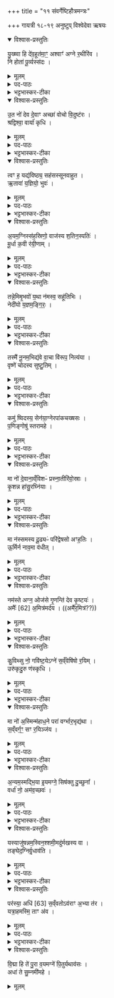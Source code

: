 +++
title = "११ संवर्गेष्टिहौत्रमन्त्रः"

+++
गायत्री १८-१९ अनुष्टुप्
विश्वेदेवा ऋषयः
<details open><summary>विश्वास-प्रस्तुतिः</summary>

यु॒ख्ष्वा हि दे॑व॒हूत॑मा॒ꣳ॒ अश्वाꣳ॑ अग्ने र॒थीरि॑व ।  
नि होता॑ पू॒र्व्यस्स॑दः ।
</details>

<details><summary>मूलम्</summary>

यु॒ख्ष्वा हि दे॑व॒हूत॑मा॒ꣳ॒ अश्वाꣳ॑ अग्ने र॒थीरि॑व ।  
नि होता॑ पू॒र्व्यस्स॑दः ॥
</details>

<details><summary>पद-पाठः</summary>

यु॒ख्ष्व । हि । दे॒व॒हूत॑मा॒निति॑ देव-हूत॑मान् । अश्वा॑न् । अ॒ग्ने॒ । र॒थीः । इ॒व॒ ॥   
नीति॑ । होता᳚ । पू॒र्व्यः । स॒दः॒ ॥ 
</details>

<details><summary>भट्टभास्कर-टीका</summary>

1अथ संवर्गेष्टेः सप्तदशसामिधेन्योऽनभ्यस्ताः । युक्ष्वा हीत्याद्याः सर्वाः गायत्र्यः ॥ तत्र प्रथमा - हे अग्ने युक्ष्व योजय । छांन्दसो लुक् शपः, 'द्व्यचोतेस्तिङः' इति संहितायां दीर्घत्वम् ।   
देवहूतमान् देवानामाह्वातृतमान् अश्वान् व्यापनान् ज्वालासमूहान् । उभयत्रापि 'दीर्घादटि समानपादे' इति रुत्वम् ।   
**रथीरिव** यथा रथी रथवान् रथे अश्वान् युङ्क्ते । 'छन्दसीवनिपौ' इति मत्वर्थीय ईकारः ।   
ततस्तथायुक्तजालस्त्वं **पूर्व्यः** पुराणो, **होता** देवानां यष्टा,   
**निषदः** निषीद । लेटि व्यत्ययेन शपो लुकि अडागमः ॥
</details>

<details open><summary>विश्वास-प्रस्तुतिः</summary>

उ॒त नो॑ देव दे॒वाꣳ अच्छा॑ वोचो वि॒दुष्ट॑रः ।   
श्रद्विश्वा॒ वार्या॑ कृधि ।
</details>

<details><summary>मूलम्</summary>

उ॒त नो॑ देव दे॒वाꣳ अच्छा॑ वोचो वि॒दुष्ट॑रः ।   
श्रद्विश्वा॒ वार्या॑ कृधि ।
</details>
<details><summary>पद-पाठः</summary>

उ॒त । नः॒ । दे॒व॒ । दे॒वान् । अच्छ॑ । वो॒चः॒ । वि॒दुष्ट॑र॒ इति॑ वि॒दुः-त॒रः॒ ॥ श्रत् । विश्वा᳚ । वार्या᳚ । कृ॒धि॒ ॥ 
</details>

<details><summary>भट्टभास्कर-टीका</summary>

2अथ द्वितीया - उत न इति ॥ हे **देव** दीप्तिमन् अग्ने अस्माकं कर्मणि देवान् अच्छ वोचः आभिमुख्येन ब्रूहि भ्रातृव्यानभिभवितुम् । एते सम्यग्यजन्त इति । छान्दसो लिट्, 'निपातस्य च' इत्यच्छेत्यस्य संहितायां दीर्घत्वम् ।   
**विदुष्टरः** विद्वत्तरः । अयस्मयादित्वेन भत्वात्सम्प्रसारणम् ।   
किञ्च - विश्वानि वार्याणि वरणीयानि अभिप्रेतानि भ्रातृव्यमरणादीनि **श्रत् कृधि** सत्यानि कुरत ।   
यथाभिमतसंपत्तिस्सत्यम् । करोतेर्लेटि निपातस्य छान्दसश्शपो लुक् 'श्रुशृणुपूकृवृभ्यः' इति धिभावः ॥
</details>

<details open><summary>विश्वास-प्रस्तुतिः</summary>

त्वꣳ ह॒ यद्य॑विष्ठ्य॒ सह॑सस्सूनवाहुत ।   
ऋ॒तावा॑ य॒ज्ञियो॒ भुवः॑ ।
</details>

<details><summary>मूलम्</summary>

त्वꣳ ह॒ यद्य॑विष्ठ्य॒ सह॑सस्सूनवाहुत ।   
ऋ॒तावा॑ य॒ज्ञियो॒ भुवः॑ ।
</details>
<details><summary>पद-पाठः</summary>

त्वम् । ह॒ । यत् । य॒वि॒ष्ठ्य॒ । सह॑सः । सू॒नो॒ । आ॒हु॒तेत्या᳚-हु॒त॒ ॥  ऋ॒तावेत्यृ॒त-वा॒ । य॒ज्ञियः॑ । भुवः॑ ॥  
</details>

<details><summary>भट्टभास्कर-टीका</summary>

3तृतीया - त्वं इति ॥ हे **यविष्ठ्य** युवतम । छान्दसः स्वार्थिको यत् । **सहसो** बलस्य सूनो मथनप्रभवत्वात् हे **आहुत** नित्यमाभिमुख्येनाहुत । 'सुबामन्त्रिते' इति पराङ्गवद्भावात् षष्ठ्यामन्त्रितसमुदायस्य पदादित्वात् षाष्ठिकमामन्त्रिताद्युदात्तत्वं, परस्य त्वाष्टमिकमामन्त्रिताद्युदात्तत्वम् ।   
**यत्** यस्मात् **ऋतावा** सत्यवान् यज्ञवान् वा । तस्मादस्माकमपि यज्ञियो यज्ञसम्पादनार्हो **भुवः** भव । त्वमेव तथाभवितुमर्हसीति । भवतेर्लेटि शपो लुकि अडागमे 'भूसुवोस्तिङि' इति गुणाभावः । 'हि च' इति निघाताभावः ।  
ऋतशब्दान्मत्वर्थीयो वनिप्रत्ययः ।   
यज्ञशब्दात् 'यज्ञर्त्विग्भाम्' इति घः ॥
</details>

<details open><summary>विश्वास-प्रस्तुतिः</summary>

अ॒यम॒ग्निस्स॑ह॒स्रिणो॒ वाज॑स्य श॒तिन॒स्पतिः॑ ।  
मू॒र्धा क॒वी र॑यी॒णाम् ।
</details>

<details><summary>मूलम्</summary>

अ॒यम॒ग्निस्स॑ह॒स्रिणो॒ वाज॑स्य श॒तिन॒स्पतिः॑ ।  
मू॒र्धा क॒वी र॑यी॒णाम् ।
</details>
<details><summary>पद-पाठः</summary>

अ॒यम् । अ॒ग्निः । स॒ह॒स्रिणः॑ । वाज॑स्य । श॒तिनः॑ । पतिः॑ ॥ मू॒र्धा । क॒विः । र॒यी॒णाम् ॥। 
</details>

<details><summary>भट्टभास्कर-टीका</summary>

4चतुर्थी - अयमिति ॥ अयं खल्वग्निः **पतिः** स्वामी **रयीणां** सर्वधनानां तस्मादिहैव समिन्धयाम इति । अग्निरिदानीं विशेष्यते - सहस्रिणः शतिनश्च शतप्रमाणवतस्सहस्रप्रमाणवतश्च **वाजस्य** अन्नस्य **पतिः** स्वामी । अत एव **मूर्धा** प्रधानभूतः **कविः** क्रान्तदर्शनः । तस्मादयं रयीणां दाताऽस्त्विति भावः ।  रयीणामित्यत्र 'नामन्यतरस्याम्' इति विभक्त्युदात्तत्वम् ॥
</details>

<details open><summary>विश्वास-प्रस्तुतिः</summary>

तन्ने॒मिमृ॒भवो॑ य॒था न॑मस्व॒ सहू॑तिभिः ।  
नेदी॑यो य॒ज्ञम॒ङ्गि॒रः॒ ।  
</details>

<details><summary>मूलम्</summary>

तन्ने॒मिमृ॒भवो॑ य॒था न॑मस्व॒ सहू॑तिभिः ।  
नेदी॑यो य॒ज्ञम॒ङ्गि॒रः॒ ।  
</details>

<details><summary>पद-पाठः</summary>

तम् । ने॒मिम् । ऋ॒भवः॑ । य॒था॒ । एति॑ । न॒म॒स्व॒ । सहू॑तिभि॒रिति॒ सहू॑ति-भिः॒ ॥ नेदी॑यः । य॒ज्ञम् ।  अ॒ङ्गि॒रः॒ ॥ 
</details>

<details><summary>भट्टभास्कर-टीका</summary>

5पञ्चमी - तमिति ॥ हे अग्ने **नेदीयः** अन्तिकतमः सदा अस्माकं प्रत्यासन्नः **अङ्गिरः** अङ्गनादिगुणयुक्त तमिमं यज्ञम् **आ नमस्व** अस्मान् प्रति प्रह्वीभूतं कुरु । अस्मदभिमतसम्पादनोन्मुखं कुरु । सहूतिभिस्समानाह्वानैस्सहायैः सह ।   
यद्वा - नेदीयः अन्तिकतममानमस्व । यथा ऋभवो देवतक्षाणो नेमिं नीयमानं आवर्तयन्ति । तद्वद्यज्ञमानमयेति । अन्तर्भावितस्य व्यत्ययेनात्मनेपदम् । 'यथेति पदान्ते' इति यथेत्यस्य निघातः ॥
</details>

<details open><summary>विश्वास-प्रस्तुतिः</summary>

तस्मै॑ नू॒नम॒भिद्य॑वे वा॒चा वि॑रूप॒ नित्य॑या ।  
वृष्णे॑ चोदस्व सुष्टु॒तिम् ।
</details>

<details><summary>मूलम्</summary>

तस्मै॑ नू॒नम॒भिद्य॑वे वा॒चा वि॑रूप॒ नित्य॑या ।  
वृष्णे॑ चोदस्व सुष्टु॒तिम् ।
</details>

<details><summary>पद-पाठः</summary>

तस्मै᳚ । नू॒नम् । अ॒भिद्य॑व॒ इत्य॒भि-द्य॒वे॒ । वा॒चा । वि॒रू॒पेति॑ वि-रू॒प॒ । नित्य॑या ॥ वृष्णे᳚ । चो॒द॒स्व॒ । सु॒ष्टु॒तिमिति॑ सु-स्तु॒तिम् ॥ 3G ।
</details>
<details><summary>भट्टभास्कर-टीका</summary>

6षष्ठी - तस्मा इति ॥ नूनमिति पादपूरणे । हे अग्ने **विरूप** नानारूप तस्मै यज्ञैराराधनीयाय **अभिद्यवे** अभिगतदीप्तये **वृष्णे** वर्षित्रे इन्द्राय इन्द्रार्थं **वाचा नित्यया** वैदिक्या ऋगादिरूपया **सुष्टुतिं** शोभनां स्तुतिं शोभनस्तुतिकं वा यज्ञं **चोदस्व** प्रेरय पुनःपुनः प्रवर्तय । यद्वा - आभीक्ष्ण्यं नित्यत्वं यथा नित्यप्रहसित इति पुनःपुनः प्रवर्तमानया वाचा सुष्टुतिं प्रवर्तयेति । यथा पुनःपुनः स्तुवीत यजमानः तथा धनादिना समृद्धं कुर्विति ।   
सुष्टुतिशब्देन गतिसमासे 'मन्क्तिन्व्याख्यान' इत्यादिना उत्तरपदान्तोदात्तत्वम् । बहुव्रीहौ छान्दसं षत्वम् ।   
कश्चिदाह – तस्मै यजमानाय हविषां वर्षित्रे पुनःपुनः यज्ञं प्रवर्तयेति ॥
</details>

<details open><summary>विश्वास-प्रस्तुतिः</summary>

कमु॑ ष्विदस्य॒ सेन॑या॒ग्नेरपा॑कचख्षसः ।  
प॒णिङ्गोषु॑ स्तरामहे ।
</details>

<details><summary>मूलम्</summary>

कमु॑ ष्विदस्य॒ सेन॑या॒ग्नेरपा॑कचख्षसः ।  
प॒णिङ्गोषु॑ स्तरामहे ।
</details>
<details><summary>पद-पाठः</summary>

कम् । उ॒ । स्वि॒त् । अ॒स्य॒ । सेन॑या । अ॒ग्नेः । अपा॑कचख्षस॒ इत्यपा॑क-च॒ख्ष॒सः॒ ॥ प॒णिम् । गोषु॑ । स्त॒रा॒म॒हे॒ ॥ 
</details>

<details><summary>भट्टभास्कर-टीका</summary>

7सप्तमी - कमुष्विदिति ॥ कमिति प्रश्ने, उ इत्यवधारणे, स्विदिति वितर्के, अस्याग्नेरपाकचक्षसः अनल्पदर्शनस्य प्रवृद्धज्ञानस्य सेनया बलसंपत्त्या कमेव उ खलु पणिं सांव्यवहारिकं क्रयविक्रयादानभोमादिलक्षणं गोषु गवादिधनविषयेषु स्तरामहे छादयामः । न किञ्चिदपि सर्वमपि व्यवहारं कुर्मः एवम् । पण व्यवहारे, औणादिकः इप्रत्ययः, तृणातेर्विकरणव्यत्ययेन शप्, स्विदित्यस्य छान्दस षत्वम् ॥
</details>

<details open><summary>विश्वास-प्रस्तुतिः</summary>

मा नो॑ दे॒वाना॒व्ँविशᳶ॑ प्रस्ना॒तीरि॑वो॒स्राः ।  
कृ॒शन्न हा॑सु॒रघ्नि॑याः ।
</details>

<details><summary>मूलम्</summary>

मा नो॑ दे॒वाना॒व्ँविशᳶ॑ प्रस्ना॒तीरि॑वो॒स्राः ।  
कृ॒शन्न हा॑सु॒रघ्नि॑याः ।
</details>
<details><summary>पद-पाठः</summary>

मा॒ । नः॒ । दे॒वाना᳚म् । विशः॑ । प्र॒स्ना॒तीरिति॑ प्र-स्ना॒तीः । इ॒व॒ । उ॒स्राः ॥ कृ॒शम् । न । हा॒सुः॒ । अघ्नि॑याः ॥  
</details>


<details><summary>भट्टभास्कर-टीका</summary>

8अष्टमी - मा न इति ॥ देवानां हविर्व्यवहारिणां यजमानानां सम्बन्धिन्यो **विशः** प्रजा ऋत्विजो वा **नः** अस्मान् **मा हासुः** मा त्याक्षुः **प्रस्नातीः** प्रस्नात्यः प्रस्नुताः **उस्राः** गाः इव अहन्तव्याः **अघ्नियाः** । यद्वा - अघ्निया इति गवां नाम । उस्राः क्षीरादिदानेन जगतां वासयित्र्यः, किमिव **कृशं न** वत्समिव । प्रस्नुतस्तन्याः हि गावो वत्सकं विशेषेण न जहति । एवं मां मा हासुरिति । उभयोपमार्थीयाऽपि वाक्यार्थोपमा भवतीत्युपमैतत् ॥
</details>

<details open><summary>विश्वास-प्रस्तुतिः</summary>

मा न॑स्समस्य दू॒ढ्यᳶ॑ परि॑द्वेषसो अꣳह॒तिः ।  
ऊ॒र्मिर्न नाव॒मा व॑धीत् ।
</details>

<details><summary>मूलम्</summary>

मा न॑स्समस्य दू॒ढ्यᳶ॑ परि॑द्वेषसो अꣳह॒तिः ।  
ऊ॒र्मिर्न नाव॒मा व॑धीत् ।
</details>

<details><summary>पद-पाठः</summary>

मा॒ । नः॒ । स॒म॒स्य॒ । दू॒ढ्यः॑ । परि॑द्वेषस॒ इति॒ परि॑-द्वे॒ष॒सः॒ । अ॒ꣳ॒ह॒तिः ॥ ऊ॒र्मिः । न । नाव᳚म् । एति॑ । व॒धी॒त् ॥   

</details>
<details><summary>भट्टभास्कर-टीका</summary>

9नवमी - मा न इति ॥ समस्य सर्वस्यापि **दूढ्यः** द्रढीयः । पृषोदरादिः ।   
**परिद्वेषसः** सर्वतो द्वेषणशीलस्य भ्रातृव्यस्य **अंहतिः** अभिभवः अस्मान् मा वधीत् माऽस्मान् अवधिषुः । नावं दुर्बला ऊर्मिरिव ।   
कश्चिदाह – **समस्य** समानस्य **दूढ्यः **मत्सरिणः । समानमन्यत् ॥
</details>

<details open><summary>विश्वास-प्रस्तुतिः</summary>

नम॑स्ते अग्न॒ ओज॑से गृ॒णन्ति॑ देव कृ॒ष्टयः॑ ।   
अमैः᳚  [62]  अ॒मित्र॑मर्दय । ((अमै᳚र॒मित्र॑??))
</details>

<details><summary>मूलम्</summary>

नम॑स्ते अग्न॒ ओज॑से गृ॒णन्ति॑ देव कृ॒ष्टयः॑ ।   
अमै᳚र॒मित्र॑मर्दय ।
</details>
<details><summary>पद-पाठः</summary>

नमः॑ । ते॒ । अ॒ग्ने॒ । ओज॑से । गृ॒णन्ति॑ । दे॒व॒ । कृ॒ष्टयः॑ ॥ अमैः᳚ । अ॒मित्र᳚म् । अ॒र्द॒य॒ ॥ 
</details>

<details><summary>भट्टभास्कर-टीका</summary>

10दशमी- नमस्त इति ॥ हे अग्ने नमस्ते तद खलु **ओजसे** बलाय **कृष्टयो** मनुष्या **गृणन्ति** शब्दयन्ति । तवैव बलं स्तुवन्ति यजमानादयः । अतः त्वम् **अमित्रम्** अस्माकम् अपकारिणं शत्रुं **अमैः** अमनैः रोगादिभिः **अर्दय** मारय ।   
अमेरित्रप्रत्ययः । अन्यत्र पचाद्यचि वृषादिः द्रष्टव्यः ॥
</details>

<details open><summary>विश्वास-प्रस्तुतिः</summary>

कु॒विथ्सु नो॒ गवि॑ष्ट॒येऽग्ने॑ स॒व्ँवेषि॑षो र॒यिम् ।   
उरु॑कृदु॒रु ण॑स्कृधि ।
</details>

<details><summary>मूलम्</summary>

कु॒विथ्सु नो॒ गवि॑ष्ट॒येऽग्ने॑ स॒व्ँवेषि॑षो र॒यिम् ।   
उरु॑कृदु॒रु ण॑स्कृधि ।
</details>

<details><summary>पद-पाठः</summary>

कु॒वित् । स्विति॑ । नः॒ । गवि॑ष्टय॒ इति॒ गो-इ॒ष्ट॒ये॒ । अग्ने᳚ । सँ॒व्वेषि॑ष॒ इति॑ सम्-वेषि॑षः । र॒यिम् ॥ उरु॑कृ॒दित्युरु॑-कृ॒त् । उ॒रु । नः॒ । कृ॒धि॒ ॥ 
</details>

<details><summary>भट्टभास्कर-टीका</summary>

11एकादशी - कुवित्स्विति ॥ अग्ने नः अस्माकं **रयिं** धनं **सुसंवेषिषः** सुष्ठु समन्तात्प्रापय ।   
कुवित्, इति निपातो भूयिष्ठमित्यस्यार्थे वर्तते । विष व्याप्तौ लेटि 'सिब्बहुळं लेटि' इति 'लेटोडाटौ' इत्यडागमः ।   
**गविष्टये** गावश्च इष्टयश्च गविष्टः तदर्थं तत्साधनानि कर्माणि मे स्युरिति । लिङ्गव्यत्ययश्छान्दसः, नुमभावश्छान्दस्तः । उत्तमबहुलधनं प्रापयेति ।   
इदानीं तत्प्राप्तिं बहुतरं कुर्वित्याशास्ते -** उरुकृत्** उरुणो बहुनो धनस्य कर्तुः न हि त्वमल्पं कर्तुं जानासि । पादादित्वात्क्षाष्ठिकमामन्त्रिताद्युदात्तत्वम् ।   
**नः** अस्माकं धनं **उरु कृधि** बहुतरं कुरु । सामर्थ्यातिशयो गम्यते ।   
'नश्च धातुस्थोरुषुभ्यः' इति नसो णत्वम्, 'कः करत्करति' इति सत्वम् । करोतेर्लेट्, पूर्ववच्छपो लुक् धिभावश्च ॥
</details>

<details open><summary>विश्वास-प्रस्तुतिः</summary>

मा नो॑ अ॒स्मिन्म॑हाध॒ने परा॑ वर्ग्भार॒भृद्य॑था ।  
स॒व्ँवर्ग॒ꣳ॒ सꣳ र॒यिञ्ज॑य ।
</details>

<details><summary>मूलम्</summary>

मा नो॑ अ॒स्मिन्म॑हाध॒ने परा॑ वर्ग्भार॒भृद्य॑था ।  
स॒व्ँवर्ग॒ꣳ॒ सꣳ र॒यिञ्ज॑य ।
</details>

<details><summary>पद-पाठः</summary>

मा॒ । नः॒ । अ॒स्मिन् । म॒हा॒ध॒न इति॑ महा-ध॒ने । परेति॑ । वर्क् । भा॒र॒भृदिति॑ भार-भृत् । य॒था॒ ॥ सँ॒व्वर्ग॒मिति॑ सम्-वर्ग᳚म् । समिति॑ । र॒यिम् । ज॒य॒ ॥  
</details>

<details><summary>भट्टभास्कर-टीका</summary>

12द्वादशी - मा न इति ॥ उत्तमं महत्तमं धनं देहीति तत्र **महाधने** त्वयाऽस्मिन् दीयमाने इत्थं कर्तव्यम् ।   
**भारभृदिति ।** **मा परावर्क्** मा परानैषीः । यथा महान्तं भारं वोढुं समर्थो भारं न इति न किञ्चित् परावर्जयति महान्तमपि भारमानयति । एवं त्वयाऽपि कर्तव्यम् । व्रजेर्लेटि 'मन्त्रे घस' इति च्लेर्लुक् ॥   
किञ्च - संवर्गं संवृज्य देये धनराशौ पुनःपुनः समानीय महान्तं धनराशिं **सञ्जय** सम्यक् जित्वा आनय । वर्जेराभीक्ष्ण्ये णमुल् । छान्दसो वा घमुञ् ॥
</details>

<details open><summary>विश्वास-प्रस्तुतिः</summary>

अ॒न्यम॒स्मद्भि॒या इ॒यमग्ने॒ सिष॑क्तु दु॒च्छुना᳚ ।   
 वर्धा॑ नो॒ अम॑व॒च्छवः॑ ।
</details>

<details><summary>मूलम्</summary>

अ॒न्यम॒स्मद्भि॒या इ॒यमग्ने॒ सिष॑क्तु दु॒च्छुना᳚ ।   
 वर्धा॑ नो॒ अम॑व॒च्छवः॑ ।
</details>

<details><summary>पद-पाठः</summary>

अ॒न्यम् । अ॒स्मत् । भि॒यै । इ॒यम् । अग्ने᳚ । सिष॑क्तु । दु॒च्छुना᳚ ॥ वर्ध॑ । नः॒ । अम॑व॒दित्यम॑-व॒त् । शवः॑ ॥ 
</details>

<details><summary>भट्टभास्कर-टीका</summary>

13त्रयोदशी - अन्यमिति ॥ हे अग्ने **अस्मत्** अस्मत्तः अन्यं शत्रुं इयं **दुच्छुना** दौर्गत्यं दुर्भिक्षं नरकादिरूपा वा पीडा सिषक्तु सेवतां । सचेर्लेटि 'बहुलं छन्दसि' इति शपः श्लुः, इत्वं चाभ्यासस्य ।   
**भियै** भयार्थं यथाऽसौ भीतः पलायेत,  नः अस्माकं तु **शवः** बलं वर्धय ।   
**अमवत्** आमसाधनं भ्रातृव्यक्षयो यैस्तद्वत् बलं वर्धय । 'अणावकर्मकात्' इति परस्मैपदम्, 'छन्दस्युभयथा' इति शप आर्धधातुकत्वाण्णलोपः, 'द्व्यचोतस्तिङः' इति संहितायां दीर्घत्वम् ॥
</details>

<details open><summary>विश्वास-प्रस्तुतिः</summary>

यस्याजु॑षन्नम॒स्विन॒श्शमी॒मदु॑र्मखस्य वा ।  
तङ्घेद॒ग्निर्वृ॒धाव॑ति ।
</details>

<details><summary>मूलम्</summary>

यस्याजु॑षन्नम॒स्विन॒श्शमी॒मदु॑र्मखस्य वा ।  
तङ्घेद॒ग्निर्वृ॒धाव॑ति ।
</details>

<details><summary>पद-पाठः</summary>

यस्य॑ । अजु॑षत् । न॒म॒स्विनः॑ । शमी᳚म् । अदु॑र्मख॒स्येत्यदुः॑-म॒ख॒स्य॒ । वा॒ ॥ तम् । घ॒ । इत् । अ॒ग्निः । वृ॒धा । अ॒व॒ति॒ ॥
</details>

<details><summary>भट्टभास्कर-टीका</summary>

14चतुर्दशी - यस्येति ॥ यस्य **नमस्विनः** अन्नवतः पुरोडाशादिहविस्संपादिनो यजमानस्य शमीं कर्म **अजुषत्** सेवते । प्रीतो भजते, कीदृशस्य **अदुर्मखस्य** अविगुणयज्ञस्य तमेवाग्निः वृधा वर्धनेनापि तर्पयति । प्रवृद्धं वा रक्षति । धेदिति पादपूरणे ।   
केचिदाहुः - नमस्विनो नमस्कारशीलस्य वा अविगुणयज्ञस्य वा कर्मेति विकल्पार्थो वाशब्द इति । घेति पादपूरणे इदित्यवधारणे ॥
</details>

<details open><summary>विश्वास-प्रस्तुतिः</summary>

पर॑स्या॒ अधि॑ [63]  स॒व्ँवतोऽव॑राꣳ अ॒भ्या त॑र ।  
यत्रा॒हमस्मि॒ ताꣳ अ॑व ।
</details>

<details><summary>मूलम्</summary>

पर॑स्या॒ अधि॑ स॒व्ँवतोऽव॑राꣳ अ॒भ्या त॑र ।  
यत्रा॒हमस्मि॒ ताꣳ अ॑व ।
</details>
<details><summary>पद-पाठः</summary>

पर॑स्याः । अधीति॑ । सँ॒व्वत॒ इति॑ सम्-वतः॑ । अव॑रान् । अ॒भि । एति॑ । त॒र॒ ॥ यत्र॑ । अ॒हम् । अस्मि॑ । तान् । अ॒व॒ ॥ 
</details>

<details><summary>भट्टभास्कर-टीका</summary>

15पञ्चदशी - परस्या इति ॥ संवतः सङ्गतेरधि उपरि परमे संश्लेषे तिष्ठन् । 'उपसर्गाच्छन्दसि' इति वतिः । **अवरान्** अपकृष्टान् अप्यस्मान् **अभ्यातर** आभिमुख्येन, मर्यादयां च **तर** तारय दुःखात् । वनोतेः संपदादित्वात्क्विप् ।   
परस्मात्संवननीयात् लोकादुपरिवर्तमानः त्वं अवरान् अस्मान् **अभ्यातर** अभिमुख्येनागच्छ । तथा कृत्वा यत्राहम् अस्मि कुले ग्रामे जनपदे वा काले वा तान् तत्स्थानपि सर्वान् **अव** रक्ष तर्पय वा । रुत्वानुनासिकावुक्तौ ॥
</details>

<details open><summary>विश्वास-प्रस्तुतिः</summary>

वि॒द्मा हि ते॑ पु॒रा व॒यमग्ने॑ पि॒तुर्यथाव॑सः ।  
अधा॑ ते सु॒म्नमी॑महे ।
</details>

<details><summary>मूलम्</summary>

वि॒द्मा हि ते॑ पु॒रा व॒यमग्ने॑ पि॒तुर्यथाव॑सः ।  
अधा॑ ते सु॒म्नमी॑महे ।
</det
<details><summary>पद-पाठः</summary>

ails>
वि॒द्म । हि । ते॒ । पु॒रा । व॒यम् । अग्ने᳚ । पि॒तुः । यथा᳚ । अव॑सः ॥ अध॑ । ते । सु॒म्नम् । ई॒म॒हे॒ ॥   
</details>

<details><summary>भट्टभास्कर-टीका</summary>

16षोडशी - विद्मेति ॥ हे अग्ने तस्मात्ते तव **पुरा** पूर्वमेव वयं जानीमः कथमिव **अवसः** अभिगन्तव्यः पितरमिव त्वा वयं जानीमः अवगतो रक्षकः त्वम् अस्माकं पितुरेवं ते वयं जानीमः । पुत्रद्वेषितव्यावृत्त्यर्थमिदम् । **अध** अत एव कारणात् ते त्वामेव **सुम्नं** सुखम् **ईमहे** याचामहे ।    
'द्व्यचोतस्तिङः' इति 'निपातस्य च' इति उभयत्रापि दीर्घत्वम् ॥
</details>

<details open><summary>विश्वास-प्रस्तुतिः</summary>

य उ॒ग्र इ॑व शर्य॒हा ति॒ग्मशृ॑ङ्गो॒ न वꣳस॑गः ।          
अग्ने॒ पुरो॑ रु॒रोजि॑थ ।
</details>

<details><summary>मूलम्</summary>

य उ॒ग्र इ॑व शर्य॒हा ति॒ग्मशृ॑ङ्गो॒ न वꣳस॑गः ।          
अग्ने॒ पुरो॑ रु॒रोजि॑थ ।
</details>
<details><summary>पद-पाठः</summary>

यः । उ॒ग्रः । इ॒व॒ । श॒र्य॒हेति॑ शर्य-हा । ति॒ग्मशृ॑ङ्ग॒ इति॑ ति॒ग्म-शृ॒ङ्गः॒ । न । वꣳस॑गः ॥ अग्ने᳚ । पुरः॑ । रु॒रोजि॑थ ॥  
</details>

<details><summary>भट्टभास्कर-टीका</summary>

17सप्तदशी - य इति ॥ हे अग्ने यस्त्वमुग्रः उद्गूर्णबलतया उग्र इव भवति । **शर्यहा**। छान्दसः कर्तरि कृत्यः 'तत्र साधुः' इति यत् । शर्याणां हिंसकानां हन्ता शर्यहा । **तिग्मशृङ्गः** **न** तीक्ष्णशृङ्गः तीक्ष्णज्वालः तिग्मश्ङ्ग इव । **वंसगः** वननीयानि वनानि गच्छति वनसङ्गः । वननोयेषु वनेषु सक्त इति वा वनसङ्गः । पृषोदरादित्वादिष्टस्वरूपलाभः । एवं मृगवत्सौम्यस्वभावः उग्रस्वभावश्च त्वं पुरः असुराणां पुरीः मेघान्वा **रुरोजिथ** अधक्षीः । छान्दसो हः ।   
भ्रातृव्याणां हन्ता वृष्टेरुत्पादनेन वा सर्वाभिमतकारी ॥
</details>

<details open><summary>विश्वास-प्रस्तुतिः</summary>

सखा॑य॒स्सव्ँव॑स्स॒म्यञ्च॒मिष॒ꣵ॒ स्तोम॑ञ्चा॒ग्नये᳚ ।   
वर्षि॑ष्ठाय ख्षिती॒नामू॒र्जो नप्त्रे॒ सह॑स्वते ।
</details>

<details><summary>मूलम्</summary>

सखा॑य॒स्सव्ँव॑स्स॒म्यञ्च॒मिष॒ꣵ॒ स्तोम॑ञ्चा॒ग्नये᳚ ।   
वर्षि॑ष्ठाय ख्षिती॒नामू॒र्जो नप्त्रे॒ सह॑स्वते ।
</details>

<details><summary>पद-पाठः</summary>

सखा॑यः । समिति॑ । वः॒ । स॒म्यञ्च᳚म् । इष᳚म् । स्तोम᳚म् । च॒ । अ॒ग्नये᳚ ॥ वर्‌षि॑ष्ठाय । ख्षि॒ती॒नाम् । ऊ॒र्जः । नप्त्रे᳚ । सह॑स्वते  
</details>

<details><summary>भट्टभास्कर-टीका</summary>

18अथास्यामेवेष्ट्यां पुरोनुवाक्या - सखाय इत्यनुष्टुप् ॥ हे **सखायः** समानख्यानाः ऋत्विग्यजमानाः **वः** युष्मदर्थं युष्माकं श्रेयोर्थं अस्मासु अग्नये **वर्षिष्ठाय** प्रवृद्धतमाय क्षितीनां निवासहेतूनां मध्ये **ऊर्जो नप्त्रे** चतुर्थाय यथान्नादाहुतिः आहुतेरादित्यः आदित्यादग्निरिति । **सहस्वते** अतिशयेन बलवते ईदृशायास्मै **सम्यञ्चं** समीचीनं अतिगुणं **स्तोमं** स्तोत्रम् **इषम्** अन्नं पुरोडाशादिकं हविश्च समारभध्वं कुरुत । एतत्क्रियाया अश्रुतत्वात् साका त्वादुपसर्गसामर्थ्यादुत्तस्मिंश्च मन्त्रे विशेषस्य श्रुतत्वात् । तत्रायं विवेकः अग्नये इषं स्तोमं च संहराम इत्यत्रोच्यते । सोग्निरस्मभ्यं विश्वानि वसूनि समाहरत्विति उत्तरत्र वक्ष्यत इति । प्रियस्थिरादिना वृद्धशब्दस्य वर्षादेशः ॥
</details>

<details open><summary>विश्वास-प्रस्तुतिः</summary>

सꣳस॒मिद्यु॑वसे वृष॒न्नग्ने॒ विश्वा᳚न्य॒र्य आ ।  
इ॒डस्प॒दे समि॑ध्यसे॒ स नो॒ वसू॒न्या भ॑र ।  
</details>

<details><summary>मूलम्</summary>

सꣳस॒मिद्यु॑वसे वृष॒न्नग्ने॒ विश्वा᳚न्य॒र्य आ ।  
इ॒डस्प॒दे समि॑ध्यसे॒ स नो॒ वसू॒न्या भ॑र ।  
</details>

<details><summary>पद-पाठः</summary>

सꣳस॒मिति॒ सम्-स॒म् । इत् । यु॒व॒से॒ । वृ॒ष॒न् । अग्ने᳚ । विश्वा॑नि । अ॒र्यः । आ ॥ इ॒डः । प॒दे । समिति॑ । इ॒ध्य॒से॒ । सः । नः॒ । वसू॑नि । एति॑ । भ॒र॒ ॥  
</details>

<details><summary>भट्टभास्कर-टीका</summary>

19अथात्रैव याज्या - संसमिदित्यनुष्टुप् ॥ 'प्रसमुपोदः' इति द्विर्वचनम् । हे **वृषन्** कामानां वर्षितः अग्ने विश्वानि वशूनि धनानि भक्तैः **संयुवसे** संमिश्रयसि भक्तेभ्यो दातुं राशीकरोषि । व्यत्ययेन शः, आत्मनेपदं च । यस्मादर्थः ईश्वरस्त्वम् । आकारो मर्यादायाम् । मयार्दाऽसङ्करणेन यथाधिकारं धनानां प्रापयिता त्वमिति ।   
किञ्च – **इडस्पदे** पृथिव्याः पदे स्थाने वेद्याः **समिध्यसे** सम्यक् ज्वाल्यसे । सः महानुभावस्त्वं अस्मभ्यं वसूनि **समाभर** समाहरेति । 'हृग्रहोर्भश्छन्दसि' ।  
**इट्** अन्नं, तद्वती पृथिवी । मत्वर्थीयो लुप्यते, अयस्मयादित्वेन पदत्वाज्जश्त्वं, 'सावेकाचः' इति विभक्तेरुदात्तत्वम्, 'षष्ठ्याः पतिपुत्र' इत्यादिना सत्वम् ॥
</details>

<details open><summary>विश्वास-प्रस्तुतिः</summary>

प्रजा॑पते॒  ..
</details>

<details><summary>मूलम्</summary>

प्रजा॑पते॒  ..
</details>
<details><summary>पद-पाठः</summary>

प्रजा॑पत॒ इति॒ प्रजा᳚-प॒ते॒ । 
</details>


<details><summary>भट्टभास्कर-टीका</summary>

20'यः प्रजाकामस्स्यात्तस्मा एतं प्राजापत्यं गार्मुतं चरुं निर्वपेत्' इत्यस्याः पुरोऽनुवाक्या - प्रजापते न त्वदिति त्रिष्टुप् ॥
व्याख्यातेयं 'सोमस्य त्विषिरसि' इत्यत्र इह त्वस्याः प्रतीकं गृह्यते । हे प्रजापते त्वदन्य एतानि विश्वानि जातानि भुवनानि परिबभूव सर्वतो व्याप्नोति । तस्माद्यद्यत्कामयमानास्ते जुहुमो वयं तत्तथैवास्माकमस्तु वयं रयीणां पतयस्स्यामेति ॥


- प्रजा॑पते॒ न त्वदे॒तान्य॒न्यो विश्वा॑ जा॒तानि॒ परि॒ ता ब॑भूव ।    
यत्का॑मास्ते जुहु॒मस्तन्नो॑ अस्तु व॒यꣵ स्या॑म॒ पत॑यो रयी॒णाम् ॥ [28]  

-  युवराजस्य प्रतिहितस्य गृहे जुहोति - प्रजापत इति त्रिष्टुभा ॥ हे प्रजापते त्वत्तोन्यः कश्चिदपि तान्येतानि विश्वा विश्वानि जातानि जन्मवन्ति वस्तूनि परिबभूव परिभवति वाप्नोति परिगृह्णाति वा । यद्वा - त्वदेतानि त्वत्तो जातानि विश्वानि वस्तूनि कश्चिदन्यः पीरबभूव न त्वमेव परिभवसि, तस्मादेवं तावन्महानुभावस्त्वम् । न च मया किञ्चिदज्ञातमस्ति ; अतो यत्कामा यत्फलं कामयमानाः ते जुहुमस्तन्नोस्माकमस्तु त्वत्प्रसादात् स कामोस्माकं सम्पद्यताम् । 'शीलिकामिभिक्षाचरिभ्यः' इति णः, पूर्वपदप्रकृतिस्वरत्वं च । इदं तु विशेषेणेत्याह - वयं रयीणां धनानां पतयः सर्वदा स्यामेत्याशास्ते ॥

  - अथ तत्रैव याज्या - प्रजापत इति त्रिष्टुप् ॥ इदं च प्रतीकग्रहणं 'प्रजापते न त्वदेतान्यन्यः' इत्यस्याः । इयं च 'सोमस्य त्विषिरसि' इत्यत्र व्याख्याता । (यजमानायतने शार्दूलचर्मोपस्तृणाति - सोमस्य त्विषिरसीति ॥ सोमस्य या त्विषिर्दीप्तिः सैव त्वमसि दीप्तत्वात् व्यापित्वाच्छान्तत्वाच्च । तवेव मे ममापि त्वीषिर्भूयात् दीप्ता व्यापिनी शान्ता चेत्याशास्ते ॥)


- हे प्रजापते न खलु कश्चित् त्वत्तोन्यः तान्येतानि विश्वानि जातानि भूतानि परिबभूव परिभवति । तस्माद्यत्कामा वयं जुहुमस्तन्नोस्माकमस्तु । किञ्च - वयं रयीणां पतयस्स्वामिनश्च स्यामेति ॥

- 19प्राजापत्यया त्रैष्टुभा गार्हपत्यमुपतिष्ठते - प्रजापत इति ॥ व्याख्याता चेयं 'सोमस्य त्विषिरसि' इत्यत्र । हे प्रजापते तान्येतानि विश्वानि जातानि भूतानि त्वत्तोन्यः कश्चिदपि परिभवति निजेन महिम्ना व्याप्नोति । यत्कामास्ते जुहुमो वयं तदस्माकमस्तु । किं च - वयं रयीणां पतयः स्याम भूयास्मेति ॥
</details>

<details open><summary>विश्वास-प्रस्तुतिः</summary>

स वे॑द॒
</details>

<details><summary>मूलम्</summary>

स वे॑द॒
</details>

<details><summary>पद-पाठः</summary>

सः । वे॒द॒ । सोमा॑पूष॒णेति॒ सोमा᳚-पू॒ष॒णा॒ । 9X । इ॒मौ । दे॒वौ ॥ 
</details>

<details><summary>भट्टभास्कर-टीका</summary>

21तत्रैव याज्या - स वेद पुत्र इति जगती ॥ इयमपि 'हिरण्यगर्भः' इत्यत्र व्याख्याता । प्रतीकग्रहणमिदमस्याः । स एव प्रजापतिः पुत्रो भूत्वा पितरं मातरं च वेद पुत्रभावेन वर्तते । स एव सूनुः सोता यजमानश्च भवति । स एव पुनर्मघः पुनःपुनः क्रियमाणो यागश्च भवति । स एव द्यां स्वर्गं च और्णोत् स्वतेजसाऽऽच्छादयति स एव विश्वानि भूतजातानि अभवत् आभवत् व्याप्नोति स एवेति ॥


- स वे॑द पु॒त्रᳶ पि॒तर॒ꣳ॒ स मा॒तर॒ꣳ॒ स सू॒नुर्भु॑व॒थ्स भु॑व॒त्पुन॑र्मघः ।   
स द्यामौर्णो॑द॒न्तरि॑ख्ष॒ꣳ॒ स सुव॒स्स विश्वा॒ भुवो॑ अभव॒थ्स आऽभ॑वत् ।

- अथ तत्रैव याज्याविकल्पः - स वेद पुत्र इतीयं जगती ॥ स एव प्रजापतिः पुत्रो भूत्वा पितरं मातरं च वेद जानाति, ममायं पिता इयं मातेति जानन् पुत्रात्मना स एव वर्तते । स एव सूनुर्भुवत् यो यस्सोतव्य उत्पाद्यः पदार्थः सोपि भूधरादिस्स एव भवेत् । पुनश्च स एव मघः हिरण्यादि धनं भुवत् भवेत् स एव तथा भवति । भवतेर्लेटि शपो लुक्, 'भूसुवोस्तिङि' इति गुणाभावः । यद्वा - सू नुस्सोमयजमानः, तद्भावेन च भवति । मघस्सोतव्यस्सोमः तादात्म्येन च वर्तते ।   
किञ्च - स एव द्यां द्युलोकं और्णोछादयति स्वेन महिम्ना तेजसा वा स एवान्तरिक्षमौर्णोदित्येव । स एव सुवः पृथिवीं च और्णोत् । सुष्ठु वरणात् सुवस्सर्वविकाराणां सुष्ठु गन्त्री । तन्वादित्वादुवङ्, छान्दसमाद्युदात्तत्वम् । यद्वा - सूतेरसुनि गुणाभावश्छान्दसः सवित्री सर्वविकाराणाम् । किं बहुनेत्याह  - स एव विश्वा भुवः भूतजातानि विश्वा भुवः भावयित्रीः स्योनीः [योनीः] कारणानि अभवत् प्राप्तवान् उत्पादितवान् । स एव चाभवत् आवृत्यावृत्य प्राप्नोति उत्पादयति । यद्वा - स एव विश्वा भुवो अभवत् भवति विश्वभूतजातात्मना कारणात्मना वा स एवावतिष्ठते । स एव चावृत्य तद्रूपेण भवति वर्तते सोस्माकं प्रत्यूह मपनयत्विति ॥
</details>

<details open><summary>विश्वास-प्रस्तुतिः</summary>

सोमा॑पूषणा
</details>

<details><summary>मूलम्</summary>

सोमा॑पूषणा
</details>

<details><summary>पद-पाठः</summary>

सोमा॑पूष॒णेति॒ सोमा᳚-पू॒ष॒णा॒ ।  इ॒मौ । दे॒वौ ॥ 
</details>
<details><summary>भट्टभास्कर-टीका</summary>

21'यः पशुकामस्स्यात्तस्मा एतं सोमापौष्णं गार्मुतं चरुं निर्वपेत्' इत्यस्य पुरोनुवाक्या - सोमापूषणा जनाना रयीणामिति त्रिष्टुप् ॥ इयं च व्याख्याता 'अग्नाविष्णू महि' इत्यत्र प्रतीकग्रहणमस्या अप्यत्र । सोमापूषणौ रयीणां धनानां जनना जनयितारौ द्यावापृथिव्योश्च जनयितारौ । विश्वस्य भूतजातस्य जातमात्रावेव गोपौ एवं महानुभावाविमौ देवाः कृतवन्तः अमृतत्वस्य नाभिं नहनभूतौ देवाः कृतवन्तः ॥

- सोमा॑पूषणा॒ जन॑ना रयी॒णाञ्जन॑ना दि॒वो जन॑ना पृथि॒व्याः ।      
जा॒तौ विश्व॑स्य॒ भुव॑नस्य गो॒पौ दे॒वा अ॑कृण्वन्न॒मृत॑स्य॒ नाभि᳚म्  ॥  
 - यदि बिभीयद्दुश्चर्मा भविष्यामीति सोमापौष्णं चरुं निर्वपेत्' इत्यस्य पुरोनुवाक्या - सोमापूषणेति त्रिष्टुप् ॥ हे सोमापूषणौ । पूर्ववदाकारः । रयीणां धनानां जनना जननौ जनयितारौ युवाम् । 'नामन्यतरस्यां' इति नाम उदात्तत्वम् । दिवश्च पृथिव्याश्च जनयितारौ । 'ऊडिदम्' इति दिवो विभक्तिरुदात्ता । 'उदात्तयणः' इति पृथिव्याः । जातौ जातमात्रावेव युवां विश्वस्य भुवनस्य भूतजातस्य गोपा गोपयितारौ । इर्दृशौ युवां देवा अकृण्वन् अकुर्वन् । अमृतस्य नाभिं नहनौ बन्धनौ ॥
</details>

<details open><summary>विश्वास-प्रस्तुतिः</summary>

इमौ दे॒वौ ॥ [64]   
</details>

<details><summary>मूलम्</summary>

इमौ दे॒वौ ॥ [64]   
</details>
<details><summary>पद-पाठः</summary>

इ॒मौ । दे॒वौ ॥ 
</details>
<details><summary>भट्टभास्कर-टीका</summary>

23अथ तत्रैव याज्या - इमौ देवौ जायमानौ इति त्रिष्टुप् ॥ इयमपि तत्रैव व्याख्याता । प्रतीकमेव गृह्यते । इमौ देवौ सोमापूषणौ जायमानावेव जुषन्त सर्वे देवाः इमौ देवौ तमांसि अजुष्टानि अप्रियाणि गूहतां जातमात्रावेव छादितवन्तौ । आभ्यां पक्वमुदकं संवत्सरव्रतं आमासु उस्रियासु रश्मिषु इन्द्रो वृष्ट्यर्थं जनत् जनयति पक्वं करोति ॥

- इ॒मौ दे॒वौ जाय॑मानौ जुषन्ते॒मौ तमाꣳ॑सि गूहता॒मजु॑ष्टा ।    
आ॒भ्यामिन्द्रᳶ॑ प॒क्वमा॒मास्व॒न्तस्सो॑मापू॒षभ्या᳚ञ्जनदु॒स्रिया॑सु ॥

- तत्रैव याज्या - इमौ देवाविति त्रिष्टुप् ॥ इमौ देवौ सोमापूषणौ जायमानावेवावस्थितौ जुषन्त अजुषन्त सेवितवन्तः सर्वे देवाः । 'बहुलं छन्दस्यमाङ्योगेपि' इत्यडभावः ।   
 किञ्च - इमौ देवौ तमांसि अजुष्टा अजुष्टानि अप्रियाणि । 'शेश्छन्दसि' इति लोपः । अजुष्टा अजुष्टौ तमोभिरसेवितारौ । पूर्ववदाकारः । गूहतामनाशयताम् । छान्दसो लिङ्, 'ऊदुपधाया गोहः' । यद्वा - इमौ खलु सर्वस्य तमांसि गूहतां गूहयतः । लडर्थे लिङ् । किञ्च – आभ्यां सोमापूषभ्यां सह । अन्वादेशत्वेपि व्यत्ययेन निघाताभावः, 'ऊडिदम्' इति विभक्त्युदात्तत्वमेव प्रवर्तते । आभ्यां महेन्द्रः, आमासु तरुणीषु उस्रियासु गोषु अन्तः परिपक्वं पयो जनत् जनयति उत्पादयति । जनेर्ण्यन्तात्पूर्ववल्लङ्, पूर्ववदडभावः, 'छन्दस्युभयथा' इति शप आर्धधातुकत्वाण्णिलोपः । ताविमावेवम्महानुभावौ अस्माकं दुश्चर्मतां नाशयतां शोभनानि दत्तामित्यर्थः ॥

इति द्वितीये षष्ठे एकादशोऽनुवाकः ॥  
</details>
